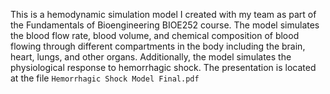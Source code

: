 This is a hemodynamic simulation model I created with my team as part of the Fundamentals of Bioengineering BIOE252 course. The model simulates the blood flow rate, blood volume, and chemical composition of blood flowing through different compartments in the body including the brain, heart, lungs, and other organs. Additionally, the model simulates the physiological response to hemorrhagic shock.
The presentation is located at the file ```Hemorrhagic Shock Model Final.pdf```
